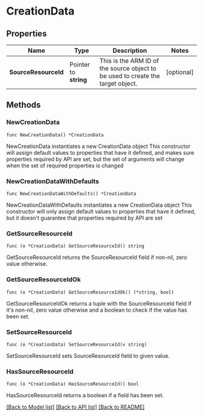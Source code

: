 # CreationData

## Properties

Name | Type | Description | Notes
------------ | ------------- | ------------- | -------------
**SourceResourceId** | Pointer to **string** | This is the ARM ID of the source object to be used to create the target object. | [optional] 

## Methods

### NewCreationData

`func NewCreationData() *CreationData`

NewCreationData instantiates a new CreationData object
This constructor will assign default values to properties that have it defined,
and makes sure properties required by API are set, but the set of arguments
will change when the set of required properties is changed

### NewCreationDataWithDefaults

`func NewCreationDataWithDefaults() *CreationData`

NewCreationDataWithDefaults instantiates a new CreationData object
This constructor will only assign default values to properties that have it defined,
but it doesn't guarantee that properties required by API are set

### GetSourceResourceId

`func (o *CreationData) GetSourceResourceId() string`

GetSourceResourceId returns the SourceResourceId field if non-nil, zero value otherwise.

### GetSourceResourceIdOk

`func (o *CreationData) GetSourceResourceIdOk() (*string, bool)`

GetSourceResourceIdOk returns a tuple with the SourceResourceId field if it's non-nil, zero value otherwise
and a boolean to check if the value has been set.

### SetSourceResourceId

`func (o *CreationData) SetSourceResourceId(v string)`

SetSourceResourceId sets SourceResourceId field to given value.

### HasSourceResourceId

`func (o *CreationData) HasSourceResourceId() bool`

HasSourceResourceId returns a boolean if a field has been set.


[[Back to Model list]](../README.md#documentation-for-models) [[Back to API list]](../README.md#documentation-for-api-endpoints) [[Back to README]](../README.md)


